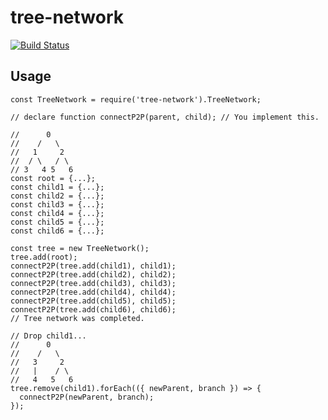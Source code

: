 tree-network
====

[![Build Status](https://travis-ci.org/progre/tree-network.svg?branch=master)](https://travis-ci.org/progre/tree-network)

Usage
----

```
const TreeNetwork = require('tree-network').TreeNetwork;

// declare function connectP2P(parent, child); // You implement this.

//      0
//    /   \
//   1     2
//  / \   / \
// 3   4 5   6
const root = {...};
const child1 = {...};
const child2 = {...};
const child3 = {...};
const child4 = {...};
const child5 = {...};
const child6 = {...};

const tree = new TreeNetwork();
tree.add(root);
connectP2P(tree.add(child1), child1);
connectP2P(tree.add(child2), child2);
connectP2P(tree.add(child3), child3);
connectP2P(tree.add(child4), child4);
connectP2P(tree.add(child5), child5);
connectP2P(tree.add(child6), child6);
// Tree network was completed.

// Drop child1...
//      0
//    /   \
//   3     2
//   |    / \
//   4   5   6
tree.remove(child1).forEach(({ newParent, branch }) => {
  connectP2P(newParent, branch);
});
```
